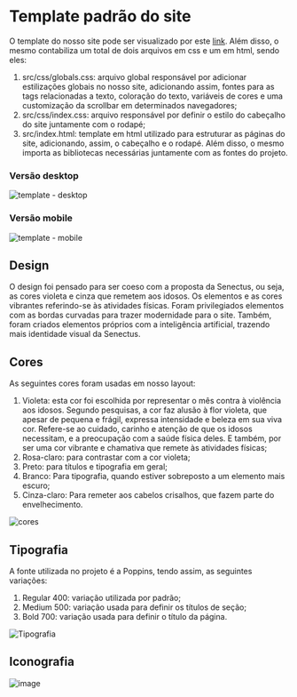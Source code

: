 # Template padrão do site

O template do nosso site pode ser visualizado por este [link](https://icei-puc-minas-pmv-si.github.io/pmv-si-2023-2-pe1-t2-senectus/src/). Além disso, o mesmo contabiliza um total de dois arquivos em css e um em html, sendo eles:
1. src/css/globals.css: arquivo global responsável por adicionar estilizações globais no nosso site, adicionando assim, fontes para as tags relacionadas a texto, coloração do texto, variáveis de cores e uma customização da scrollbar em determinados navegadores;
2. src/css/index.css: arquivo responsável por definir o estilo do cabeçalho do site juntamente com o rodapé;
3. src/index.html: template em html utilizado para estruturar as páginas do site, adicionando, assim, o cabeçalho e o rodapé. Além disso, o mesmo importa as bibliotecas necessárias juntamente com as fontes do projeto.

### Versão desktop
![template - desktop](https://github.com/ICEI-PUC-Minas-PMV-SI/pmv-si-2023-2-pe1-t2-senectus/assets/92616145/6f477bf6-14c9-4eeb-95fa-d462805e75cc)

### Versão mobile
![template - mobile](https://github.com/ICEI-PUC-Minas-PMV-SI/pmv-si-2023-2-pe1-t2-senectus/assets/92616145/8054c8c1-446d-4a0b-93e8-8357a2ef3372)

## Design

O design foi pensado para ser coeso com a proposta da Senectus, ou seja, as cores violeta e cinza que remetem aos idosos. Os elementos e as cores vibrantes referindo-se às atividades físicas. Foram privilegiados elementos com as bordas curvadas para trazer modernidade para o site. Também, foram criados elementos próprios com a inteligência artificial, trazendo mais identidade visual da Senectus.

## Cores

As seguintes cores foram usadas em nosso layout:

1. Violeta: esta cor foi escolhida por representar o mês contra à violência aos idosos. Segundo pesquisas, a cor faz alusão à flor violeta, que apesar de pequena e frágil, expressa intensidade e beleza em sua viva cor. Refere-se ao cuidado, carinho e atenção de que os idosos necessitam, e a preocupação com a saúde física deles. E também, por ser uma cor vibrante e chamativa que remete às atividades físicas;
2. Rosa-claro: para contrastar com a cor violeta;
3. Preto: para títulos e tipografia em geral;
4. Branco: Para tipografia, quando estiver sobreposto a um elemento mais escuro;
5. Cinza-claro: Para remeter aos cabelos crisalhos, que fazem parte do envelhecimento.

![cores](https://github.com/ICEI-PUC-Minas-PMV-SI/pmv-si-2023-2-pe1-t2-senectus/assets/92616145/fc824bfa-80ae-443e-9900-d7a2e83330c5)

## Tipografia

A fonte utilizada no projeto é a Poppins, tendo assim, as seguintes variações:
1. Regular 400: variação utilizada por padrão;
2. Medium 500: variação usada para definir os títulos de seção;
3. Bold 700: variação usada para definir o título da página.

![Tipografia](https://github.com/ICEI-PUC-Minas-PMV-SI/pmv-si-2023-2-pe1-t2-senectus/assets/92616145/074cf4d4-81a3-4df6-8920-562de73142a6)


## Iconografia
![image](https://github.com/ICEI-PUC-Minas-PMV-SI/pmv-si-2023-2-pe1-t2-senectus/assets/143461355/03d33946-401e-4529-a4d1-425e4ba7c416)

